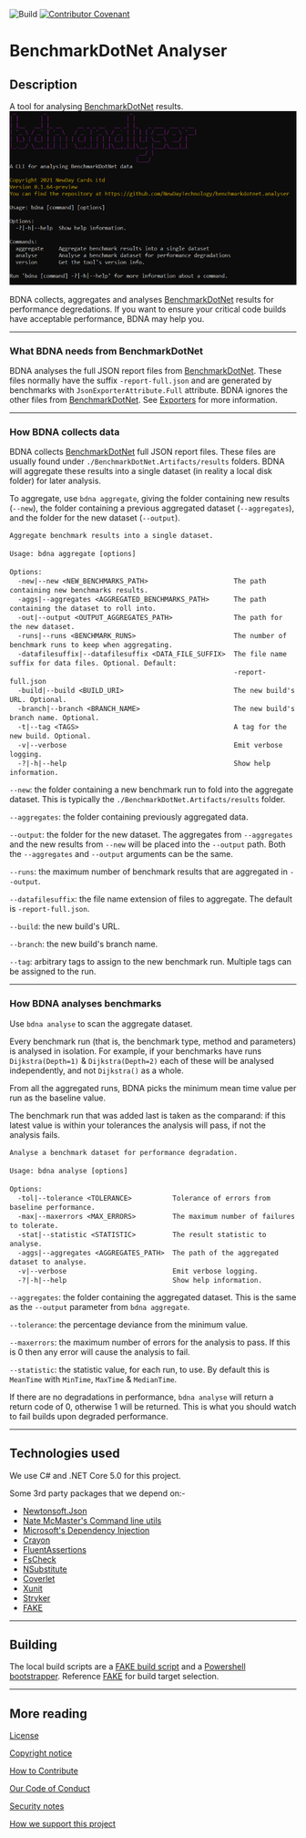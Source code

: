 ![Build](https://github.com/NewDayTechnology/benchmarkdotnet.analyser/actions/workflows/actions_buildtestpackage.yml/badge.svg)
 [![Contributor Covenant](https://img.shields.io/badge/Contributor%20Covenant-2.0-4baaaa.svg)](code_of_conduct.md)

# BenchmarkDotNet Analyser

## Description
A tool for analysing [BenchmarkDotNet](https://benchmarkdotnet.org/) results.![Front](./docs/cli_front.png)

BDNA collects, aggregates and analyses [BenchmarkDotNet](https://benchmarkdotnet.org/) results for performance degredations. If you want to ensure your critical code builds have acceptable performance, BDNA may help you.

---

### What BDNA needs from BenchmarkDotNet

BDNA analyses the full JSON report files from [BenchmarkDotNet](https://benchmarkdotnet.org/). These files normally have the suffix ``-report-full.json`` and are generated by benchmarks with ``JsonExporterAttribute.Full`` attribute. BDNA ignores the other files from [BenchmarkDotNet](https://benchmarkdotnet.org/). See [Exporters](https://benchmarkdotnet.org/articles/configs/exporters.html) for more information.

---

### How BDNA collects data

BDNA collects [BenchmarkDotNet](https://benchmarkdotnet.org/) full JSON report files. These files are usually found under ``./BenchmarkDotNet.Artifacts/results`` folders. BDNA will aggregate these results into a single dataset (in reality a local disk folder) for later analysis. 

To aggregate, use ``bdna aggregate``, giving the folder containing new results (``--new``), the folder containing a previous aggregated dataset (``--aggregates``), and the folder for the new dataset (``--output``). 


```
Aggregate benchmark results into a single dataset.

Usage: bdna aggregate [options]

Options:
  -new|--new <NEW_BENCHMARKS_PATH>                     The path containing new benchmarks results.
  -aggs|--aggregates <AGGREGATED_BENCHMARKS_PATH>      The path containing the dataset to roll into.
  -out|--output <OUTPUT_AGGREGATES_PATH>               The path for the new dataset.
  -runs|--runs <BENCHMARK_RUNS>                        The number of benchmark runs to keep when aggregating.
  -datafilesuffix|--datafilesuffix <DATA_FILE_SUFFIX>  The file name suffix for data files. Optional. Default:
                                                       -report-full.json
  -build|--build <BUILD_URI>                           The new build's URL. Optional.
  -branch|--branch <BRANCH_NAME>                       The new build's branch name. Optional.
  -t|--tag <TAGS>                                      A tag for the new build. Optional.
  -v|--verbose                                         Emit verbose logging.
  -?|-h|--help                                         Show help information.
```

``--new``: the folder containing a new benchmark run to fold into the aggregate dataset. This is typically the ``./BenchmarkDotNet.Artifacts/results`` folder.

``--aggregates``: the folder containing previously aggregated data. 

``--output``: the folder for the new dataset. The aggregates from ``--aggregates`` and the new results from ``--new`` will be placed into the ``--output`` path. Both the ``--aggregates`` and ``--output`` arguments can be the same.

``--runs``: the maximum number of benchmark results that are aggregated in ``--output``. 

``--datafilesuffix``: the file name extension of files to aggregate. The default is ``-report-full.json``.

``--build``: the new build's URL.

``--branch``: the new build's branch name.

``--tag``: arbitrary tags to assign to the new benchmark run. Multiple tags can be assigned to the run.

---

### How BDNA analyses benchmarks

Use ``bdna analyse`` to scan the aggregate dataset.

Every benchmark run (that is, the benchmark type, method and parameters) is analysed in isolation. For example, if your benchmarks have runs ``Dijkstra(Depth=1)`` & ``Dijkstra(Depth=2)`` each of these will be analysed independently, and not ``Dijkstra()`` as a whole.

From all the aggregated runs, BDNA picks the minimum mean time value per run as the baseline value. 

The benchmark run that was added last is taken as the comparand: if this latest value is within your tolerances the analysis will pass, if not the analysis fails. 


```
Analyse a benchmark dataset for performance degradation.

Usage: bdna analyse [options]

Options:
  -tol|--tolerance <TOLERANCE>          Tolerance of errors from baseline performance.
  -max|--maxerrors <MAX_ERRORS>         The maximum number of failures to tolerate.
  -stat|--statistic <STATISTIC>         The result statistic to analyse.
  -aggs|--aggregates <AGGREGATES_PATH>  The path of the aggregated dataset to analyse.
  -v|--verbose                          Emit verbose logging.
  -?|-h|--help                          Show help information.
```

``--aggregates``: the folder containing the aggregated dataset. This is the same as the ``--output`` parameter from ``bdna aggregate``.

``--tolerance``: the percentage deviance from the minimum value. 

``--maxerrors``: the maximum number of errors for the analysis to pass. If this is 0 then any error will cause the analysis to fail.

``--statistic``: the statistic value, for each run, to use. By default this is ``MeanTime`` with ``MinTime``, ``MaxTime`` & ``MedianTime``.


If there are no degradations in performance, ``bdna analyse`` will return a return code of 0, otherwise 1 will be returned. This is what you should watch to fail builds upon degraded performance.

---

## Technologies used
We use C# and .NET Core 5.0 for this project.

Some 3rd party packages that we depend on:-
* [Newtonsoft.Json](https://www.nuget.org/packages/Newtonsoft.Json/)
* [Nate McMaster's Command line utils](https://www.nuget.org/packages/McMaster.Extensions.CommandLineUtils)
* [Microsoft's Dependency Injection](https://www.nuget.org/packages/Microsoft.Extensions.DependencyInjection)
* [Crayon](https://www.nuget.org/packages/Crayon/)
* [FluentAssertions](https://www.nuget.org/packages/FluentAssertions)
* [FsCheck](https://www.nuget.org/packages/FsCheck.Xunit)
* [NSubstitute](https://www.nuget.org/packages/NSubstitute/)
* [Coverlet](https://www.nuget.org/packages/coverlet.collector/)
* [Xunit](https://www.nuget.org/packages/xunit/)
* [Stryker](https://stryker-mutator.io/docs/stryker-net/Introduction/)
* [FAKE](https://fake.build/)

---

## Building 

The local build scripts are a [FAKE build script](FakeBuild.fsx) and a [Powershell bootstrapper](build.ps1). Reference [FAKE](https://fake.build/) for build target selection.

---

## More reading

[License](LICENSE)

[Copyright notice](NOTICE)

[How to Contribute](CONTRIBUTING.md)

[Our Code of Conduct](CODE_OF_CONDUCT.md)

[Security notes](SECURITY.md)

[How we support this project](SUPPORT.md)
